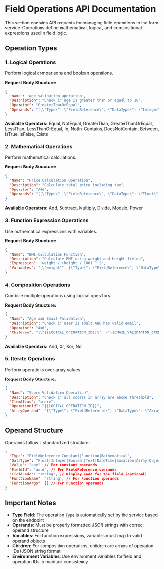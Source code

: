 # Field Operations API Documentation

This section contains API requests for managing field operations in the form service. Operations define mathematical, logical, and compositional expressions used in field logic.

## Operation Types

### 1. Logical Operations
Perform logical comparisons and boolean operations.

**Request Body Structure:**
```json
{
  "Name": "Age Validation Operation",
  "Description": "Check if age is greater than or equal to 18",
  "Operator": "GreaterThanOrEqual",
  "Operands": "[{\"Type\": \"FieldReference\", \"DataType\": \"Integer\", \"FieldId\": \"{{AGE_FIELD_ID}}\", \"FieldCode\": \"AGE_FIELD\"}, {\"Type\": \"Constant\", \"DataType\": \"Integer\", \"Value\": 18, \"FieldCode\": \"AGE_FIELD\"}]"
}
```

**Available Operators:** Equal, NotEqual, GreaterThan, GreaterThanOrEqual, LessThan, LessThanOrEqual, In, NotIn, Contains, DoesNotContain, Between, IsTrue, IsFalse, Exists

### 2. Mathematical Operations
Perform mathematical calculations.

**Request Body Structure:**
```json
{
  "Name": "Price Calculation Operation",
  "Description": "Calculate total price including tax",
  "Operator": "Add",
  "Operands": "[{\"Type\": \"FieldReference\", \"DataType\": \"Float\", \"FieldId\": \"{{BASE_PRICE_FIELD_ID}}\", \"FieldCode\": \"BASE_PRICE\"}, {\"Type\": \"FieldReference\", \"DataType\": \"Float\", \"FieldId\": \"{{TAX_AMOUNT_FIELD_ID}}\", \"FieldCode\": \"TAX_AMOUNT\"}]"
}
```

**Available Operators:** Add, Subtract, Multiply, Divide, Modulo, Power

### 3. Function Expression Operations
Use mathematical expressions with variables.

**Request Body Structure:**
```json
{
  "Name": "BMI Calculation Function",
  "Description": "Calculate BMI using weight and height fields",
  "Expression": "weight / (height / 100) ^ 2",
  "Variables": "{\"weight\": {\"Type\": \"FieldReference\", \"DataType\": \"Float\", \"FieldId\": \"{{WEIGHT_FIELD_ID}}\", \"FieldCode\": \"WEIGHT\"}, \"height\": {\"Type\": \"FieldReference\", \"DataType\": \"Float\", \"FieldId\": \"{{HEIGHT_FIELD_ID}}\", \"FieldCode\": \"HEIGHT\"}}"
}
```

### 4. Composition Operations
Combine multiple operations using logical operators.

**Request Body Structure:**
```json
{
  "Name": "Age and Email Validation",
  "Description": "Check if user is adult AND has valid email",
  "Operator": "And",
  "Children": "[\"{{LOGICAL_OPERATION_ID}}\", \"{{EMAIL_VALIDATION_OPERATION_ID}}\"]"
}
```

**Available Operators:** And, Or, Xor, Not

### 5. Iterate Operations
Perform operations over array values.

**Request Body Structure:**
```json
{
  "Name": "Score Validation Operation",
  "Description": "Check if all scores in array are above threshold",
  "ItemAlias": "score",
  "OperationId": "{{LOGICAL_OPERATION_ID}}",
  "ArrayOperand": "{\"Type\": \"FieldReference\", \"DataType\": \"Array\", \"FieldId\": \"{{SCORES_FIELD_ID}}\", \"FieldCode\": \"SCORES\"}"
}
```

## Operand Structure

Operands follow a standardized structure:

```json
{
  "Type": "FieldReference|Constant|Function|Mathematical",
  "DataType": "Float|Integer|Boolean|Text|DateTime|Location|Array|Object|Date",
  "Value": "any", // For Constant operands
  "FieldId": "uuid", // For FieldReference operands
  "FieldCode": "string", // Display code for the field (optional)
  "FunctionName": "string", // For Function operands
  "FunctionArgs": [] // For Function operands
}
```

## Important Notes

- **Type Field**: The operation `Type` is automatically set by the service based on the endpoint
- **Operands**: Must be properly formatted JSON strings with correct operand structure
- **Variables**: For function expressions, variables must map to valid operand objects
- **Children**: For composition operations, children are arrays of operation IDs (JSON string format)
- **Environment Variables**: Use environment variables for field and operation IDs to maintain consistency 
